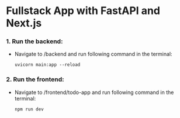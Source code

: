 # Fullstack App with FastAPI and Next.js


### 1. Run the backend:
- Navigate to /backend and run following command in the terminal:

    ```uvicorn main:app --reload```

### 2. Run the frontend:
 - Navigate to /frontend/todo-app and run following command in the terminal:

    ```npm run dev```
